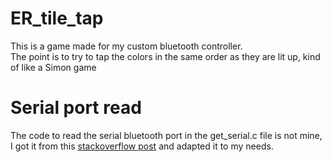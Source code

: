 # ER_tile_tap
This is a game made for my custom bluetooth controller.<br/>
The point is to try to tap the colors in the same order as they are lit up, kind of like a Simon game</br>

# Serial port read
The code to read the serial bluetooth port in the get_serial.c file is not mine, I got it from this [stackoverflow post](https://stackoverflow.com/questions/6947413/how-to-open-read-and-write-from-serial-port-in-c) and adapted it to my needs.
